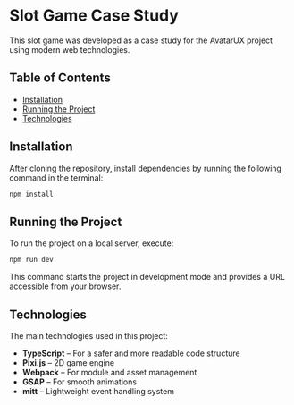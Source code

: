 # Slot Game Case Study

This slot game was developed as a case study for the AvatarUX project using modern web technologies.

## Table of Contents

- [Installation](#installation)
- [Running the Project](#running-the-project)
- [Technologies](#technologies)

## Installation

After cloning the repository, install dependencies by running the following command in the terminal:

```sh
npm install
```

## Running the Project

To run the project on a local server, execute:

```sh
npm run dev
```

This command starts the project in development mode and provides a URL accessible from your browser.

## Technologies

The main technologies used in this project:

- **TypeScript** – For a safer and more readable code structure
- **Pixi.js** – 2D game engine
- **Webpack** – For module and asset management
- **GSAP** – For smooth animations
- **mitt** – Lightweight event handling system
